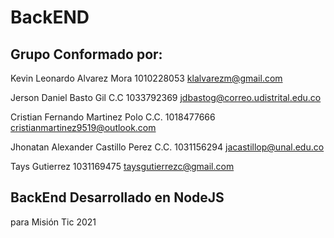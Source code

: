 # BackEND

## Grupo Conformado por:

Kevin Leonardo Alvarez Mora 1010228053 klalvarezm@gmail.com

Jerson Daniel Basto Gil C.C 1033792369 jdbastog@correo.udistrital.edu.co

Cristian Fernando Martinez Polo C.C. 1018477666 cristianmartinez9519@outlook.com

Jhonatan Alexander Castillo Perez C.C. 1031156294 jacastillop@unal.edu.co

Tays Gutierrez 1031169475 taysgutierrezc@gmail.com


## BackEnd Desarrollado en NodeJS 

para Misión Tic 2021


